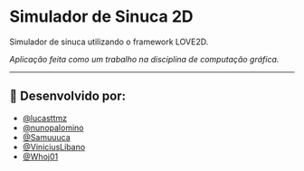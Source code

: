 # Simulador de Sinuca 2D

Simulador de sinuca utilizando o framework LOVE2D.

*Aplicação feita como um trabalho na disciplina de computação gráfica.*

---

## 🔧 Desenvolvido por:

- [@lucasttmz](https://github.com/lucasttmz/)
- [@nunopalomino ](https://github.com/nunopalomino/)
- [@Samuuuca](https://github.com/Samuuuca/)
- [@ViniciusLibano](https://github.com/ViniciusLibano/)
- [@Whoj01](https://github.com/Whoj01/)